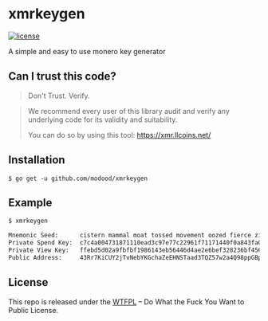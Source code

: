 xmrkeygen
=========

[![license](https://img.shields.io/badge/license-WTFPL%20--%20Do%20What%20the%20Fuck%20You%20Want%20to%20Public%20License-green.svg)](https://github.com/modood/xmrkeygen/blob/master/LICENSE)

A simple and easy to use monero key generator

Can I trust this code?
----------------------

> Don't Trust. Verify.

> We recommend every user of this library audit and verify any underlying code for its validity and suitability.
>
> You can do so by using this tool: https://xmr.llcoins.net/

Installation
------------

```
$ go get -u github.com/modood/xmrkeygen
```

Example
-------

```txt
$ xmrkeygen

Mnemonic Seed:      cistern mammal moat tossed movement oozed fierce zigzags nucleus pyramid hybrid wrist pegs candy duets cupcake mammal slackens gymnast issued tarnished ghost leopard liquid movement
Private Spend Key:  c7c4a004731871110ead3c97e77c22961f71171440f0a843fa07a668d8f4b302
Private View Key:   ffebd5d02a9fbfbf1986143eb56446d4ae2e6bef328236bf45606a93169e970a
Public Address:     43Rr7KiCUY2jTvNebYKGchaZeEHNSTaad3TQZ57w2a4Q98ppGBpYZwxSYDetzLpuwE4LMR6C2HEcj4DjCVdg9wP85xspxeS
```

License
-------

This repo is released under the [WTFPL](http://www.wtfpl.net/) – Do What the Fuck You Want to Public License.
